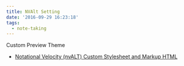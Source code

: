 ```yaml
---
title: NVAlt Setting
date: '2016-09-29 16:23:18'
tags:
  - note-taking
---
```


Custom Preview Theme

- [Notational Velocity (nvALT) Custom Stylesheet and Markup HTML][&1]


[&1]: https://gist.github.com/goblindegook/1919496
